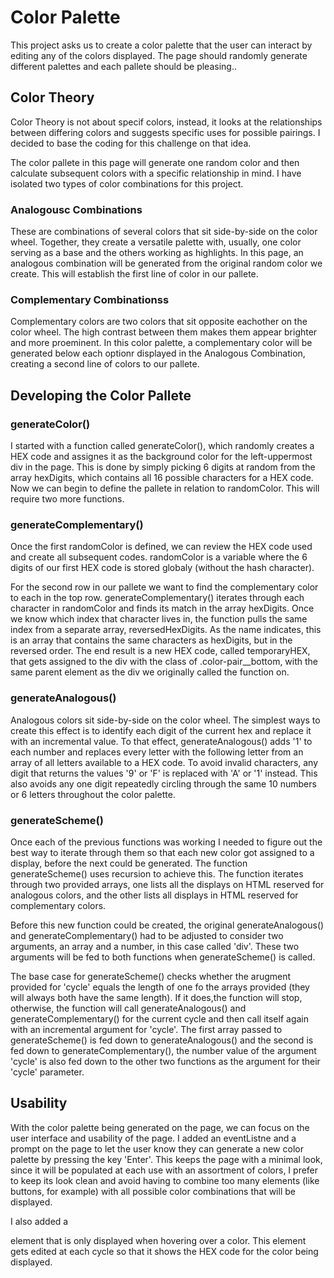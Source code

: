# Color Palette
This project asks us to create a color palette that the user can interact by editing any of the colors displayed. The page should randomly generate different palettes and each pallete 
should be pleasing..

## Color Theory
Color Theory is not about specif colors, instead, it looks at the relationships between differing colors 
and suggests specific uses for possible pairings. I decided to base the coding for this challenge on that 
idea.

The color pallete in this page will generate one random color and then calculate subsequent colors with a 
specific relationship in mind. I have isolated two types of color combinations for this project.

### Analogousc Combinations
These are combinations of several colors that sit side-by-side on the color wheel. Together, they create 
a versatile palette with, usually, one color serving as a base and the others working as highlights. In 
this page, an analogous combination will be generated from the original random color we create. This will 
establish the first line of color in our pallete.

### Complementary Combinationss
Complementary colors are two colors that sit opposite eachother on the color wheel. The high contrast 
between them makes them appear brighter and more proeminent. In this color palette, a complementary color 
will be generated below each optionr displayed in the Analogous Combination, creating a second line of 
colors to our pallete.

## Developing the Color Pallete

### generateColor()
I started with a function called generateColor(), which randomly creates a HEX code and assignes it as the 
background color for the left-uppermost div in the page. This is done by simply picking 6 digits at random 
from the array hexDigits, which contains all 16 possible characters for a HEX code. Now we can begin to 
define the pallete in relation to randomColor. This will require two more functions.

### generateComplementary()
Once the first randomColor is defined, we can review the HEX code used and create all subsequent codes.
randomColor is a variable where the 6 digits of our first HEX code is stored globaly (without the hash 
character).

For the second row in our pallete we want to find the complementary color to each in the top row. 
generateComplementary() iterates through each character in randomColor and finds its match in the array 
hexDigits. Once we know which index that character lives in, the function pulls the same index from a 
separate array, reversedHexDigits. As the name indicates, this is an array that contains the same 
characters as hexDigits, but in the reversed order.
The end result is a new HEX code, called temporaryHEX, that gets assigned to the div with the class of 
.color-pair__bottom, with the same parent element as the div we originally called the function on.

### generateAnalogous()
Analogous colors sit side-by-side on the color wheel. The simplest ways to create this effect is to identify each digit of the current hex and replace it with an incremental value. To 
that effect, generateAnalogous() adds '1' to each number and replaces every letter with the following letter from an array of all letters available to a HEX code. To avoid invalid 
characters, any digit that returns the values '9' or 'F' is replaced with 'A' or '1' instead. This also avoids any one digit repeatedly circling through the same 10 numbers or 6 letters 
throughout the color palette.

### generateScheme()
Once each of the previous functions was working I needed to figure out the best way to iterate through them so that each new color got assigned to a display, before the next could be 
generated. The function generateScheme() uses recursion to achieve this. The function iterates through two provided arrays, one lists all the displays on HTML reserved for analogous 
colors, and the other lists all displays in HTML reserved for complementary colors.

Before this new function could be created, the original generateAnalogous() and generateComplementary() had to be adjusted to consider two arguments, an array and a number, in this case 
called 'div'. These two arguments will be fed to both functions when generateScheme() is called.

The base case for generateScheme() checks whether the arugment provided for 'cycle' equals the length of one fo the arrays provided (they will always both have the same length). If it 
does,the function will stop, otherwise, the function will call generateAnalogous() and generateComplementary() for the current cycle and then call itself again with an incremental argument 
for 'cycle'. The first array passed to generateScheme() is fed down to generateAnalogous() and the second is fed down to generateComplementary(), the number value of the argument 
'cycle' is also fed down to the other two functions as the argument for their 'cycle' parameter.

## Usability
With the color palette being generated on the page, we can focus on the user interface and usability of the page. I added an eventListne and a prompt on the page to let the user know 
they can generate a new color palette by pressing the key 'Enter'. This keeps the page with a minimal look, since it will be populated at each use with an assortment of colors, I prefer 
to keep its look clean and avoid having to combine too many elements (like buttons, for example) with all possible color combinations that will be displayed.

I also added a <p> element that is only displayed when hovering over a color. This element gets edited at each cycle so that it shows the HEX code for the color being displayed.
